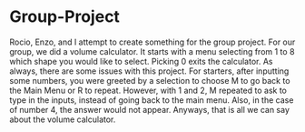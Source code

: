 # Group-Project
Rocio, Enzo, and I attempt to create something for the group project. For our group, we did a volume calculator. It starts with a menu selecting from 1 to 8 which shape you would like to select.
Picking 0 exits the calculator. As always, there are some issues with this project. For starters, after inputting some numbers, you were greeted by a selection to choose M to go back to the Main Menu or R to repeat. However, with 1 and 2, M repeated to ask to type in the inputs, instead of going back to the main menu. Also, in the case of number 4, the answer would not appear.
Anyways, that is all we can say about the volume calculator.
